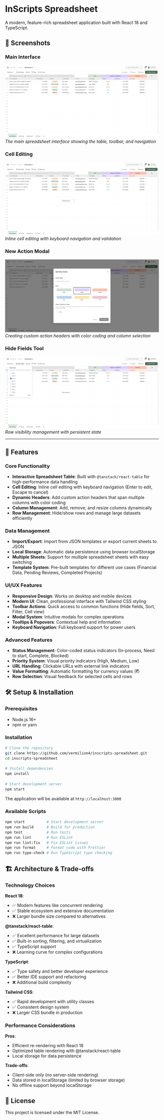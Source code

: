 # InScripts Spreadsheet

A modern, feature-rich spreadsheet application built with React 18 and TypeScript.

## 📸 Screenshots

### Main Interface

![Main Spreadsheet Interface](screenshots/main-interface.png)
_The main spreadsheet interface showing the table, toolbar, and navigation_

### Cell Editing

![Cell Editing](screenshots/cell-editing.png)
_Inline cell editing with keyboard navigation and validation_

### New Action Modal

![New Action Modal](screenshots/new-action-modal.png)
_Creating custom action headers with color coding and column selection_

### Hide Fields Tool

![Hide Fields](screenshots/hide-fields.png)
_Row visibility management with persistent state_

---

## 🚀 Features

### Core Functionality

- **Interactive Spreadsheet Table**: Built with `@tanstack/react-table` for high-performance data handling
- **Cell Editing**: Inline cell editing with keyboard navigation (Enter to edit, Escape to cancel)
- **Dynamic Headers**: Add custom action headers that span multiple columns with color coding
- **Column Management**: Add, remove, and resize columns dynamically
- **Row Management**: Hide/show rows and manage large datasets efficiently

### Data Management

- **Import/Export**: Import from JSON templates or export current sheets to JSON
- **Local Storage**: Automatic data persistence using browser localStorage
- **Multiple Sheets**: Support for multiple spreadsheet sheets with easy switching
- **Template System**: Pre-built templates for different use cases (Financial Data, Pending Reviews, Completed Projects)

### UI/UX Features

- **Responsive Design**: Works on desktop and mobile devices
- **Modern UI**: Clean, professional interface with Tailwind CSS styling
- **Toolbar Actions**: Quick access to common functions (Hide fields, Sort, Filter, Cell view)
- **Modal System**: Intuitive modals for complex operations
- **Tooltips & Popovers**: Contextual help and information
- **Keyboard Navigation**: Full keyboard support for power users

### Advanced Features

- **Status Management**: Color-coded status indicators (In-process, Need to start, Complete, Blocked)
- **Priority System**: Visual priority indicators (High, Medium, Low)
- **URL Handling**: Clickable URLs with external link indicators
- **Value Formatting**: Automatic formatting for currency values (₹)
- **Row Selection**: Visual feedback for selected cells and rows

## 🛠️ Setup & Installation

### Prerequisites

- Node.js 16+
- npm or yarn

### Installation

```bash
# Clone the repository
git clone https://github.com/vermilion4/inscripts-spreadsheet.git
cd inscripts-spreadsheet

# Install dependencies
npm install

# Start development server
npm start
```

The application will be available at `http://localhost:3000`

### Available Scripts

```bash
npm start          # Start development server
npm run build      # Build for production
npm test           # Run tests
npm run lint       # Run ESLint
npm run lint:fix   # Fix ESLint issues
npm run format     # Format code with Prettier
npm run type-check # Run TypeScript type checking
```

## 🏗️ Architecture & Trade-offs

### Technology Choices

**React 18**:

- ✅ Modern features like concurrent rendering
- ✅ Stable ecosystem and extensive documentation
- ❌ Larger bundle size compared to alternatives

**@tanstack/react-table**:

- ✅ Excellent performance for large datasets
- ✅ Built-in sorting, filtering, and virtualization
- ✅ TypeScript support
- ❌ Learning curve for complex configurations

**TypeScript**:

- ✅ Type safety and better developer experience
- ✅ Better IDE support and refactoring
- ❌ Additional build complexity

**Tailwind CSS**:

- ✅ Rapid development with utility classes
- ✅ Consistent design system
- ❌ Larger CSS bundle in production

### Performance Considerations

**Pros**:

- Efficient re-rendering with React 18
- Optimized table rendering with @tanstack/react-table
- Local storage for data persistence

**Trade-offs**:

- Client-side only (no server-side rendering)
- Data stored in localStorage (limited by browser storage)
- No offline support beyond localStorage

## 📄 License

This project is licensed under the MIT License.
